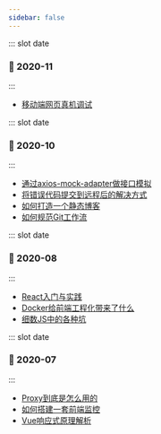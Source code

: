 ```yaml
---
sidebar: false
---
```


<BlogList>

::: slot date
### :date: 2020-11
:::

- [移动端网页真机调试](2020-11-23-debug-mobile-website)

</BlogList>

<BlogList>

::: slot date
### :date: 2020-10
:::

- [通过axios-mock-adapter做接口模拟](2020-10-10-axios-mock-adapter)
- [将错误代码提交到远程后的解决方式](2020-10-08-git-error-push-resolve)
- [如何打造一个静态博客](2020-11-12-how-to-write-and-deploy-cms)
- [如何规范Git工作流](2020-11-12-git-work-flow)

</BlogList>


<BlogList>

::: slot date
### :date: 2020-08
:::

- [React入门与实践](2020-10-10-axios-mock-adapter)
- [Docker给前端工程化带来了什么](2020-10-08-git-error-push-resolve)
- [细数JS中的各种坑](2020-11-12-how-to-write-and-deploy-cms)

</BlogList>

<BlogList>

::: slot date
### :date: 2020-07
:::

- [Proxy到底是怎么用的](2020-10-10-axios-mock-adapter)
- [如何搭建一套前端监控](2020-10-08-git-error-push-resolve)
- [Vue响应式原理解析](2020-11-12-how-to-write-and-deploy-cms)

</BlogList>